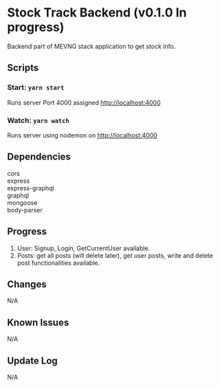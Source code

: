 # Stock Track Backend (v0.1.0 In progress)

Backend part of MEVNG stack application to get stock info.

## Scripts

### Start: `yarn start`

Runs server
Port 4000 assigned [http://localhost:4000](http://localhost:4000)

### Watch: `yarn watch`

Runs server using nodemon on [http://localhost:4000](http://localhost:4000)

## Dependencies

cors\
express\
express-graphql\
graphql\
mongoose\
body-parser

## Progress

1. User: Signup, Login, GetCurrentUser available.
2. Posts: get all posts (will delete later), get user posts, write and delete post functionalities available.

## Changes

N/A

## Known Issues

N/A

## Update Log

N/A

